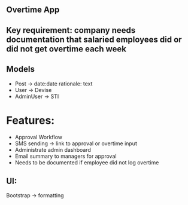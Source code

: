 ## Overtime App

## Key requirement: company needs documentation that salaried employees did or did not get overtime each week

## Models
- Post -> date:date rationale: text
- User -> Devise
- AdminUser -> STI

# Features:
- Approval Workflow
- SMS sending -> link to approval or overtime input
- Administrate admin dashboard
- Email summary to managers for approval
- Needs to be documented if employee did not log overtime

## UI:
Bootstrap -> formatting